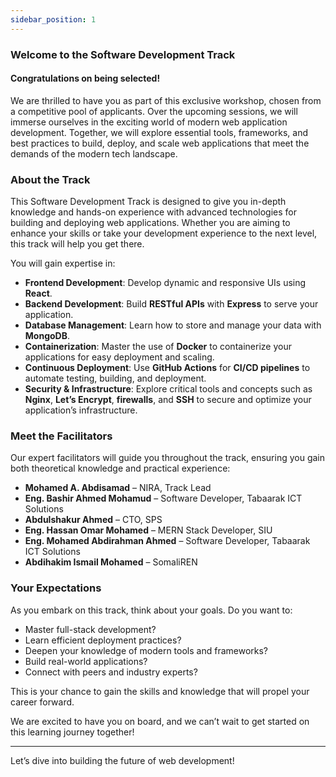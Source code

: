 ```yaml
---
sidebar_position: 1
---
```

### Welcome to the Software Development Track

#### Congratulations on being selected!

We are thrilled to have you as part of this exclusive workshop, chosen from a competitive pool of applicants. Over the upcoming sessions, we will immerse ourselves in the exciting world of modern web application development. Together, we will explore essential tools, frameworks, and best practices to build, deploy, and scale web applications that meet the demands of the modern tech landscape.

### About the Track

This Software Development Track is designed to give you in-depth knowledge and hands-on experience with advanced technologies for building and deploying web applications. Whether you are aiming to enhance your skills or take your development experience to the next level, this track will help you get there.

You will gain expertise in:

- **Frontend Development**: Develop dynamic and responsive UIs using **React**.
- **Backend Development**: Build **RESTful APIs** with **Express** to serve your application.
- **Database Management**: Learn how to store and manage your data with **MongoDB**.
- **Containerization**: Master the use of **Docker** to containerize your applications for easy deployment and scaling.
- **Continuous Deployment**: Use **GitHub Actions** for **CI/CD pipelines** to automate testing, building, and deployment.
- **Security & Infrastructure**: Explore critical tools and concepts such as **Nginx**, **Let’s Encrypt**, **firewalls**, and **SSH** to secure and optimize your application’s infrastructure.

### Meet the Facilitators

Our expert facilitators will guide you throughout the track, ensuring you gain both theoretical knowledge and practical experience:

- **Mohamed A. Abdisamad** – NIRA, Track Lead
- **Eng. Bashir Ahmed Mohamud** – Software Developer, Tabaarak ICT Solutions
- **Abdulshakur Ahmed** – CTO, SPS
- **Eng. Hassan Omar Mohamed** – MERN Stack Developer, SIU
- **Eng. Mohamed Abdirahman Ahmed** – Software Developer, Tabaarak ICT Solutions
- **Abdihakim Ismail Mohamed** – SomaliREN

### Your Expectations

As you embark on this track, think about your goals. Do you want to:

- Master full-stack development?
- Learn efficient deployment practices?
- Deepen your knowledge of modern tools and frameworks?
- Build real-world applications?
- Connect with peers and industry experts?

This is your chance to gain the skills and knowledge that will propel your career forward.

We are excited to have you on board, and we can’t wait to get started on this learning journey together!

---

Let’s dive into building the future of web development!